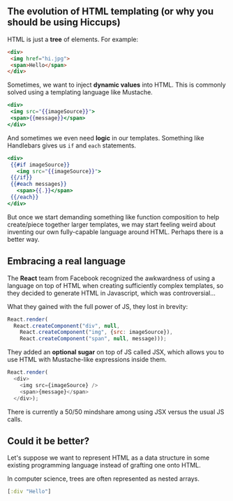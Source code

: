 ## The evolution of HTML templating (or why you should be using Hiccups)

HTML is just a __tree__ of elements. For example:

```html
<div>
 <img href="hi.jpg">
 <span>Hello</span>
</div>
```

Sometimes, we want to inject __dynamic values__ into HTML.  This is commonly solved using a templating language like Mustache.

```mustache
<div>
 <img src="{{imageSource}}">
 <span>{{message}}</span>
</div>
```

And sometimes we even need __logic__ in our templates.  Something like Handlebars gives us `if` and `each` statements.

```handlebars
<div>
 {{#if imageSource}}
   <img src="{{imageSource}}">
 {{/if}}
 {{#each messages}}
   <span>{{.}}</span>
 {{/each}}
</div>
```

But once we start demanding something like function composition to help create/piece together larger templates, we may start feeling weird about inventing our own fully-capable language around HTML.  Perhaps there is a better way.

## Embracing a real language

The __React__ team from Facebook recognized the awkwardness of using a language on top of HTML when creating sufficiently complex templates, so they decided to generate HTML in Javascript, which was controversial...

What they gained with the full power of JS, they lost in brevity:

```javascript
React.render(
  React.createComponent("div", null,
    React.createComponent("img", {src: imageSource}),
    React.createComponent("span", null, message)));
```

They added an __optional sugar__ on top of JS called JSX, which allows you to use HTML with Mustache-like expressions inside them.

```javascript
React.render(
  <div>
    <img src={imageSource} />
    <span>{message}</span>
  </div>);
```

There is currently a 50/50 mindshare among using JSX versus the usual JS calls.


## Could it be better?

Let's suppose we want to represent HTML as a data structure in some existing programming language instead of grafting one onto HTML.

In computer science, trees are often represented as nested arrays.

```clojure
[:div "Hello"]
```